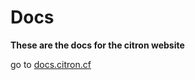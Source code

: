 # Docs
**These are the docs for the citron website**

go to [docs.citron.cf](http://docs.citron.cf)
